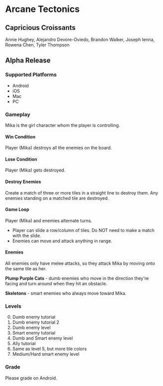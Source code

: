 # Arcane Tectonics
## Capricious Croissants
Annie Hughey, Alejandro Devore-Oviedo, Brandon Walker, Joseph Ienna, Rowena Chen, Tyler Thompson

## Alpha Release
### Supported Platforms
- Android
- iOS
- Mac
- PC

### Gameplay
Mika is the girl character whom the player is controlling.

#### Win Condition
Player (Mika) destroys all the enemies on the board.

#### Lose Condition
Player (Mika) gets destroyed.

#### Destroy Enemies
Create a match of three or more tiles in a straight line to destroy them. Any enemies standing on a matched tile are destroyed.

#### Game Loop
Player (Mika) and enemies alternate turns.

- Player can slide a row/column of tiles. Do NOT need to make a match with the slide.
- Enemies can move and attack anything in range.

#### Enemies
All enemies only have melee attacks, so they attack Mika by moving onto the same tile as her.

__Plump Purple Cats__ - dumb enemies who move in the direction they're facing and turn around when they hit an obstacle.

__Skeletons__ - smart enemies who always move toward Mika.

### Levels
0. Dumb enemy tutorial
1. Dumb enemy tutorial 2
2. Dumb enemy level
3. Smart enemy tutorial
4. Dumb and Smart enemy level
5. Ally tutorial
6. Same as level 5, but more tile colors
7. Medium/Hard smart enemy level

### Grade
Please grade on Android.